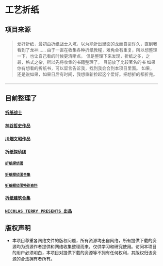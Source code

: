 # 工艺折纸

## 项目来源

###

>爱好折纸，最初由折纸战士入坑，以为能折出里面的龙而自豪许久，直到我看到了龙神……
>由于一直在收集各种折纸教程，难免会有重复，所以想整理一下，也让自己看的时候更清晰点，
>但是整理下来发现，折纸之多，之最，格式之杂，所以先将收集的书籍整理了。
>目前放了比较著名的书
>如果你有想看的折纸书，可以留言告诉我，找到我会合到本项目里面。
>如果，还是说如果，如果日后有时间，我想重新捡起这个爱好。把想折的都折完。

###

---

## 目前整理了

### [`折纸战士`](./resource/collection/折纸战士/zz01.md)

### [`神谷哲史作品`](./resource/collection/神谷哲史/zz02.md)

### [`川畑文昭作品`](./resource/collection/川畑文昭/zz03.md)

### `折纸探侦团`

#### [`折纸探侦团`](./resource/collection/折纸探侦团/zz04.md)

#### [`折纸探侦团合集`](./resource/collection/折纸探侦团合集/zz05.md)

#### [`折纸探侦团特别资料`](./resource/collection/折纸探侦团特别资料/zz06.md)

### [`折纸建筑合集`](./resource/collection/折纸建筑/zz07.md)

### [`NICOLAS TERRY PRESENTS 出品`](./resource/collection/NICOLAS%20TERRY%20PRESENTS/zz08.md)


## 版权声明
- 本项目尊重各网络文件的版权问题，所有资源均出自网络，所有提供下载的资源均为资源作者提供和网络收集整理而来，仅供学习和研究使用。访问本项目的用户必须明白，本项目对提供下载的资源等不拥有任何权利，其版权归该资源的合法拥有者所有。